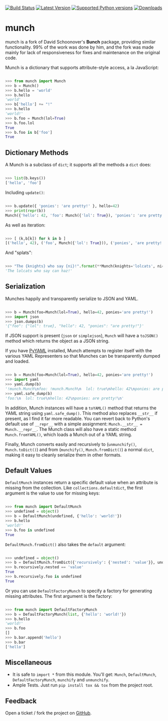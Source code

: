 [![Build Status](https://travis-ci.org/Infinidat/munch.svg?branch=master)](https://travis-ci.org/Infinidat/munch)
[![Latest Version](https://img.shields.io/pypi/v/munch.svg)](https://pypi.python.org/pypi/munch/)
[![Supported Python versions](https://img.shields.io/pypi/pyversions/munch.svg)](https://pypi.python.org/pypi/munch/)
[![Downloads](https://img.shields.io/pypi/dm/munch.svg)](https://pypi.python.org/pypi/munch/)

munch
==========

munch is a fork of David Schoonover's **Bunch** package, providing similar functionality. 99% of the work was done by him, and the fork was made mainly for lack of responsiveness for fixes and maintenance on the original code.

Munch is a dictionary that supports attribute-style access, a la JavaScript:

```python

>>> from munch import Munch
>>> b = Munch()
>>> b.hello = 'world'
>>> b.hello
'world'
>>> b['hello'] += "!"
>>> b.hello
'world!'
>>> b.foo = Munch(lol=True)
>>> b.foo.lol
True
>>> b.foo is b['foo']
True

```


Dictionary Methods
------------------

A Munch is a subclass of ``dict``; it supports all the methods a ``dict`` does:

```python

>>> list(b.keys())
['hello', 'foo']

```

Including ``update()``:

```python

>>> b.update({ 'ponies': 'are pretty!' }, hello=42)
>>> print(repr(b))
Munch({'hello': 42, 'foo': Munch({'lol': True}), 'ponies': 'are pretty!'})

```

As well as iteration:

```python

>>> [ (k,b[k]) for k in b ]
[('hello', 42), ('foo', Munch({'lol': True})), ('ponies', 'are pretty!')]

```

And "splats":

```python

>>> "The {knights} who say {ni}!".format(**Munch(knights='lolcats', ni='can haz'))
'The lolcats who say can haz!'

```


Serialization
-------------

Munches happily and transparently serialize to JSON and YAML.

```python

>>> b = Munch(foo=Munch(lol=True), hello=42, ponies='are pretty!')
>>> import json
>>> json.dumps(b)
'{"foo": {"lol": true}, "hello": 42, "ponies": "are pretty!"}'

```

If JSON support is present (``json`` or ``simplejson``), ``Munch`` will have a ``toJSON()`` method which returns the object as a JSON string.

If you have [PyYAML](http://pyyaml.org/wiki/PyYAML) installed, Munch attempts to register itself with the various YAML Representers so that Munches can be transparently dumped and loaded.

```python

>>> b = Munch(foo=Munch(lol=True), hello=42, ponies='are pretty!')
>>> import yaml
>>> yaml.dump(b)
'!munch.Munch\nfoo: !munch.Munch\n  lol: true\nhello: 42\nponies: are pretty!\n'
>>> yaml.safe_dump(b)
'foo:\n  lol: true\nhello: 42\nponies: are pretty!\n'

```

In addition, Munch instances will have a ``toYAML()`` method that returns the YAML string using ``yaml.safe_dump()``. This method also replaces ``__str__`` if present, as I find it far more readable. You can revert back to Python's default use of ``__repr__`` with a simple assignment: ``Munch.__str__ = Munch.__repr__``. The Munch class will also have a static method ``Munch.fromYAML()``, which loads a Munch out of a YAML string.

Finally, Munch converts easily and recursively to (``unmunchify()``, ``Munch.toDict()``) and from (``munchify()``, ``Munch.fromDict()``) a normal ``dict``, making it easy to cleanly serialize them in other formats.


Default Values
--------------

``DefaultMunch`` instances return a specific default value when an attribute is missing from the collection. Like ``collections.defaultdict``, the first argument is the value to use for missing keys:

```python

>>> from munch import DefaultMunch
>>> undefined = object()
>>> b = DefaultMunch(undefined, {'hello': 'world!'})
>>> b.hello
'world!'
>>> b.foo is undefined
True

```

``DefaultMunch.fromDict()`` also takes the ``default`` argument:

```python

>>> undefined = object()
>>> b = DefaultMunch.fromDict({'recursively': {'nested': 'value'}}, undefined)
>>> b.recursively.nested == 'value'
True
>>> b.recursively.foo is undefined
True

```

Or you can use ``DefaultFactoryMunch`` to specify a factory for generating missing attributes. The first argument is the factory:

```python

>>> from munch import DefaultFactoryMunch
>>> b = DefaultFactoryMunch(list, {'hello': 'world!'})
>>> b.hello
'world!'
>>> b.foo
[]
>>> b.bar.append('hello')
>>> b.bar
['hello']

```


Miscellaneous
-------------

* It is safe to ``import *`` from this module. You'll get: ``Munch``, ``DefaultMunch``, ``DefaultFactoryMunch``, ``munchify`` and ``unmunchify``.
* Ample Tests. Just run ``pip install tox && tox`` from the project root.

Feedback
--------

Open a ticket / fork the project on [GitHub](http://github.com/Infinidat/munch).
